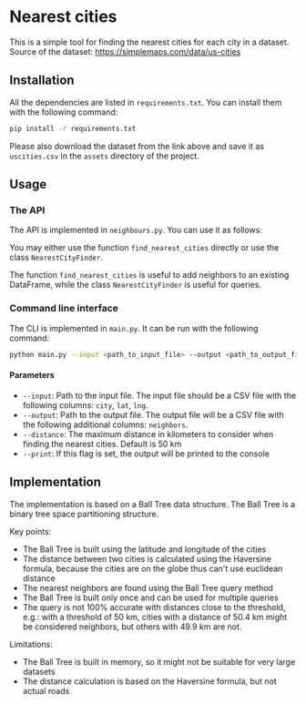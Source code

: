 # Nearest cities

This is a simple tool for finding the nearest cities for each city in a dataset.
Source of the dataset: https://simplemaps.com/data/us-cities

## Installation

All the dependencies are listed in `requirements.txt`. You can install them with the following command:

```bash
pip install -r requirements.txt
```

Please also download the dataset from the link above and save it as `uscities.csv` in the `assets` directory of the project.

## Usage

### The API

The API is implemented in `neighbours.py`. You can use it as follows:

You may either use the function `find_nearest_cities` directly or use the class `NearestCityFinder`.

The function `find_nearest_cities` is useful to add neighbors to an existing DataFrame, while
the class `NearestCityFinder` is useful for queries.

### Command line interface

The CLI is implemented in `main.py`. It can be run with the following command:

```bash
python main.py --input <path_to_input_file> --output <path_to_output_file> --distance <distance in km>
```

#### Parameters

- `--input`: Path to the input file. The input file should be a CSV file with the following columns: `city`, `lat`, `lng`.
- `--output`: Path to the output file. The output file will be a CSV file with the following additional columns: `neighbors`.
- `--distance`: The maximum distance in kilometers to consider when finding the nearest cities. Default is 50 km
- `--print`: If this flag is set, the output will be printed to the console

## Implementation

The implementation is based on a Ball Tree data structure. 
The Ball Tree is a binary tree space partitioning structure.

Key points:
- The Ball Tree is built using the latitude and longitude of the cities
- The distance between two cities is calculated using the Haversine formula, because the cities are on the globe thus can't use euclidean distance
- The nearest neighbors are found using the Ball Tree query method
- The Ball Tree is built only once and can be used for multiple queries
- The query is not 100% accurate with distances close to the threshold, e.g.: with a threshold of 50 km, cities with a distance of 50.4 km might be considered neighbors, but others with 49.9 km are not.

Limitations:
- The Ball Tree is built in memory, so it might not be suitable for very large datasets
- The distance calculation is based on the Haversine formula, but not actual roads